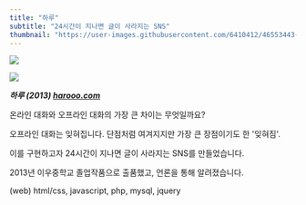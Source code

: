 ```yaml
---
title: "하루"
subtitle: "24시간이 지나면 글이 사라지는 SNS"
thumbnail: "https://user-images.githubusercontent.com/6410412/46553443-75f21e80-c918-11e8-8b8c-20db91cbb87e.png"
---
```


![](https://user-images.githubusercontent.com/6410412/46553443-75f21e80-c918-11e8-8b8c-20db91cbb87e.png)

![](https://user-images.githubusercontent.com/6410412/46553442-75598800-c918-11e8-859b-35d70b56d9de.png)

_**하루 (2013) [harooo.com](https://harooo.com/harooo/)**_

온라인 대화와 오프라인 대화의 가장 큰 차이는 무엇일까요?

오프라인 대화는 잊혀집니다. 단점처럼 여겨지지만 가장 큰 장점이기도 한 '잊혀짐'.

이를 구현하고자 24시간이 지나면 글이 사라지는 SNS를 만들었습니다.

2013년 이우중학교 졸업작품으로 출품했고, 언론을 통해 알려졌습니다.

(web) html/css, javascript, php, mysql, jquery
